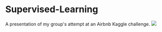 # Supervised-Learning
A presentation of my group's attempt at an Airbnb Kaggle challenge.
[![](http://img.youtube.com/vi/KpG91P1-ZI8/0.jpg)](http://www.youtube.com/watch?v=KpG91P1-ZI8 "Presentation")
